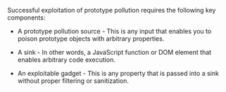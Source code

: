 

Successful exploitation of prototype pollution requires the following key components:

- A prototype pollution source - This is any input that enables you to poison prototype objects with arbitrary properties.
    
- A sink - In other words, a JavaScript function or DOM element that enables arbitrary code execution.
    
- An exploitable gadget - This is any property that is passed into a sink without proper filtering or sanitization.